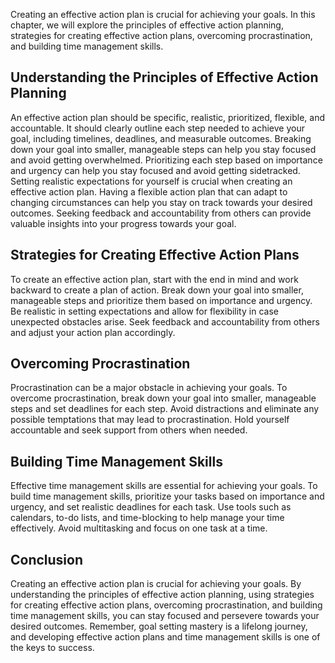 
Creating an effective action plan is crucial for achieving your goals. In this chapter, we will explore the principles of effective action planning, strategies for creating effective action plans, overcoming procrastination, and building time management skills.

Understanding the Principles of Effective Action Planning
---------------------------------------------------------

An effective action plan should be specific, realistic, prioritized, flexible, and accountable. It should clearly outline each step needed to achieve your goal, including timelines, deadlines, and measurable outcomes. Breaking down your goal into smaller, manageable steps can help you stay focused and avoid getting overwhelmed. Prioritizing each step based on importance and urgency can help you stay focused and avoid getting sidetracked. Setting realistic expectations for yourself is crucial when creating an effective action plan. Having a flexible action plan that can adapt to changing circumstances can help you stay on track towards your desired outcomes. Seeking feedback and accountability from others can provide valuable insights into your progress towards your goal.

Strategies for Creating Effective Action Plans
----------------------------------------------

To create an effective action plan, start with the end in mind and work backward to create a plan of action. Break down your goal into smaller, manageable steps and prioritize them based on importance and urgency. Be realistic in setting expectations and allow for flexibility in case unexpected obstacles arise. Seek feedback and accountability from others and adjust your action plan accordingly.

Overcoming Procrastination
--------------------------

Procrastination can be a major obstacle in achieving your goals. To overcome procrastination, break down your goal into smaller, manageable steps and set deadlines for each step. Avoid distractions and eliminate any possible temptations that may lead to procrastination. Hold yourself accountable and seek support from others when needed.

Building Time Management Skills
-------------------------------

Effective time management skills are essential for achieving your goals. To build time management skills, prioritize your tasks based on importance and urgency, and set realistic deadlines for each task. Use tools such as calendars, to-do lists, and time-blocking to help manage your time effectively. Avoid multitasking and focus on one task at a time.

Conclusion
----------

Creating an effective action plan is crucial for achieving your goals. By understanding the principles of effective action planning, using strategies for creating effective action plans, overcoming procrastination, and building time management skills, you can stay focused and persevere towards your desired outcomes. Remember, goal setting mastery is a lifelong journey, and developing effective action plans and time management skills is one of the keys to success.
